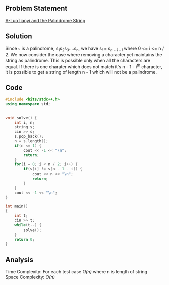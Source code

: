 ## Problem Statement
[A-LuoTianyi and the Palindrome String](https://codeforces.com/problemset/problem/1825/A)

## Solution
Since `s` is a palindrome, s<sub>1</sub>s<sub>2</sub>s<sub>3</sub>....s<sub>n</sub>, we have s<sub><i>i</i></sub> = s<sub><i>n - 1 - i</i></sub> where 0 <= i <= n / 2. We now consider the case where removing a character yet maintains the string as palindrome. This is possible only when all the characters are equal. If there is one charater which does not match it's n - 1 - i<sup>th</sup> character, it is possible to get a string of length n - 1 which will not be a palindrome.

## Code
```cpp
#include <bits/stdc++.h>
using namespace std;


void solve() {
    int i, n;
    string s;
    cin >> s;
    s.pop_back();
    n = s.length();
    if(n <= 1) {
        cout << -1 << "\n";
        return;
    }
    for(i = 0; i < n / 2; i++) {
        if(s[i] != s[n - 1 - i]) {
            cout << n << "\n";
            return;
        }
    }
    cout << -1 << "\n";
}

int main()
{
    int t;
    cin >> t;
    while(t--) {
        solve();
    }
    return 0;
}
```

## Analysis
Time Complexity: For each test case <i>O(n)</i> where n is length of string
<br>
Space Complexity: <i>O(n)</i>
